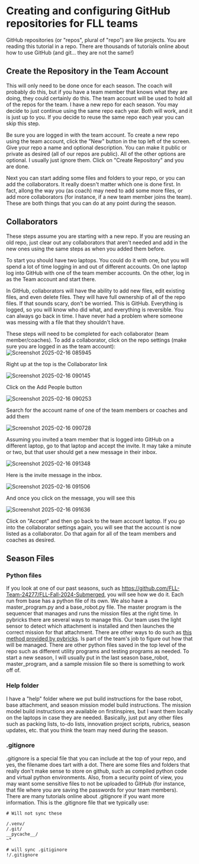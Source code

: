 # Creating and configuring GitHub repositories for FLL teams
GitHub repositories (or "repos", plural of "repo") are like projects. You are reading this tutorial in a repo. There are thousands of tutorials online about how to use GitHub (and git... they are not the same!)


## Create the Repository in the Team Account
This will only need to be done once for each season. The coach will probably do this, but if you have a team member that knows what they are doing, they could certainly do this. The team account will be used to hold all of the repos for the team. I have a new repo for each season. You may decide to just continue using the same repo each year. Both will work, and it is just up to you. If you decide to reuse the same repo each year you can skip this step.

Be sure you are logged in with the team account. To create a new repo using the team account, click the "New" button in the top left of the screen. Give your repo a name and optional description. You can make it public or private as desired (all of our repos are public). All of the other options are optional. I usually just ignore them. Click on "Create Repository" and you are done. 

Next you can start adding some files and folders to your repo, or you can add the collaborators. It really doesn't matter which one is done first. In fact, allong the way you (as coach) may need to add some more files, or add more collaborators (for instance, if a new team member joins the team). These are both things that you can do at any point during the season.

## Collaborators
These steps assume you are starting with a new repo. If you are reusing an old repo, just clear out any collaborators that aren't needed and add in the new ones using the same steps as when you added them before.

To start you should have two laptops. You could do it with one, but you will spend a lot of time logging in and out of different accounts. On one laptop log into GitHub with one of the team member accounts. On the other, log in as the Team account and start there.

In GitHub, collaborators will have the ability to add new files, edit existing files, and even delete files. They will have full ownership of all of the repo files. If that sounds scary, don't be worried. This is GitHub. Everything is logged, so you will know who did what, and everything is reversible. You can always go back in time. I have never had a problem where someone was messing with a file that they shouldn't have. 

These steps will need to be completed for each collaborator (team member/coaches). To add a collaborator, click on the repo settings (make sure you are logged in as the team account):
![Screenshot 2025-02-16 085945](https://github.com/user-attachments/assets/dc9ae865-7729-44c4-a920-393ae7218860)


Right up at the top is the Collaborator link

![Screenshot 2025-02-16 090145](https://github.com/user-attachments/assets/745b5865-04dc-4877-8015-5bf49565e3ba)


Click on the Add People button

![Screenshot 2025-02-16 090253](https://github.com/user-attachments/assets/d8037a20-5f1d-46df-a9f3-957e79f1c981)


Search for the account name of one of the team members or coaches and add them

![Screenshot 2025-02-16 090728](https://github.com/user-attachments/assets/88da1796-94b5-4df1-ba58-464f48d87d7b)


Assuming you invited a team member that is logged into GitHub on a different laptop, go to that laptop and accept the invite. It may take a minute or two, but that user should get a new message in their inbox.

![Screenshot 2025-02-16 091348](https://github.com/user-attachments/assets/eee70851-7dad-4f39-bf79-8592f3f10457)


Here is the invite message in the inbox.

![Screenshot 2025-02-16 091506](https://github.com/user-attachments/assets/41012439-9c99-4cfc-a346-74f582592a3f)


And once you click on the message, you will see this

![Screenshot 2025-02-16 091636](https://github.com/user-attachments/assets/29768f15-d10a-4be1-be46-561aa32df7eb)


Click on "Accept" and then go back to the team account laptop. If you go into the collaborator settings again, you will see that the account is now listed as a collaborator. Do that again for all of the team members and coaches as desired.


## Season Files
### Python files
If you look at one of our past seasons, such as https://github.com/FLL-Team-24277/FLL-Fall-2024-Submerged, you will see how we do it. Each run from base has a python file of its own. We also have a master_program.py and a base_robot.py file. The master program is the sequencer that manages and runs the mission files at the right time. In pybricks there are several ways to manage this. Our team uses the light sensor to detect which attachment is installed and then launches the correct mission for that attachment. There are other ways to do such as [this method provided by pybricks](https://docs.pybricks.com/en/stable/tools/index.html#pybricks.tools.hub_menu). Is part of the team's job to figure out how that will be managed. There are other python files saved in the top level of the repo such as different utility programs and testing programs as needed. To start a new season, I will usually put in the last season base_robot, master_program, and a sample mission file so there is something to work off of.

### Help folder
I have a "help" folder where we put build instructions for the base robot, base attachment, and season mission model build instructions. The mission model build instructions are available on firstinspires, but I want them locally on the laptops in case they are needed. Basically, just put any other files such as packing lists, to-do lists, innovation project scripts, rubrics, season updates, etc. that you think the team may need during the season. 

### .gitignore
.gitignore is a special file that you can include at the top of your repo, and yes, the filename does tart with a dot. There are some files and folders that really don't make sense to store on github, such as compiled python code and virtual python environments. Also, from a security point of view, you may want some sensitive files to not be uploaded to GitHub (for instance, that file where you are saving the passwords for your team members). There are many tutorials online about .gitignore if you want more information. This is the .gitignore file that we typically use:

```
# Will not sync these

/.venv/
/.git/
__pycache__/
~*

# will sync .gitiginore 
!/.gitignore
```
